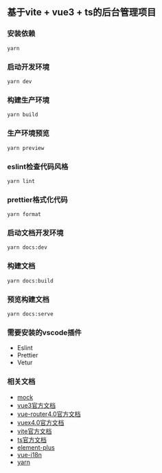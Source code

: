 ## 基于vite + vue3 + ts的后台管理项目

### 安装依赖
```
yarn
```

### 启动开发环境
```
yarn dev
```

### 构建生产环境
```
yarn build
```

### 生产环境预览
```
yarn preview
```

### eslint检查代码风格
```
yarn lint
```

### prettier格式化代码
```
yarn format
```

### 启动文档开发环境
```
yarn docs:dev
```

### 构建文档
```
yarn docs:build
```

### 预览构建文档
```
yarn docs:serve
```

### 需要安装的vscode插件
- Eslint
- Prettier
- Vetur

### 相关文档
- [mock](https://github.com/anncwb/vite-plugin-mock)
- [vue3官方文档](https://v3.cn.vuejs.org/)
- [vue-router4.0官方文档](https://next.router.vuejs.org/)
- [vuex4.0官方文档](https://next.vuex.vuejs.org/)
- [vite官方文档](https://cn.vitejs.dev/)
- [ts官方文档](https://www.tslang.cn/docs/home.html)
- [element-plus](https://element-plus.gitee.io/#/zh-CN)
- [vue-i18n](https://vue-i18n.intlify.dev/)
- [yarn](https://yarn.bootcss.com/)